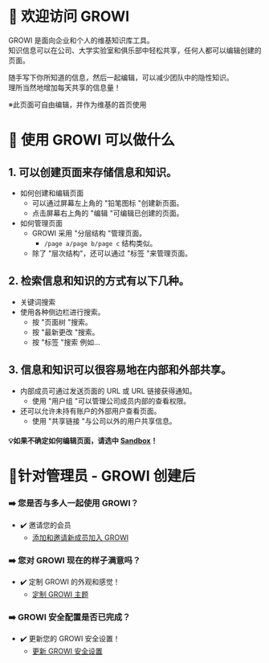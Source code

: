 # :tada: 欢迎访问 GROWI

GROWI 是面向企业和个人的维基知识库工具。  
知识信息可以在公司、大学实验室和俱乐部中轻松共享，任何人都可以编辑创建的页面。  

随手写下你所知道的信息，然后一起编辑，可以减少团队中的隐性知识。  
理所当然地增加每天共享的信息量！

<div class="alert alert-primary" role="alert">
※此页面可自由编辑，并作为维基的首页使用
</div>

# :beginner: 使用 GROWI 可以做什么
## 1. 可以创建页面来存储信息和知识。
- 如何创建和编辑页面
    - 可以通过屏幕左上角的 "铅笔图标 "创建新页面。
    - 点击屏幕右上角的 "编辑 "可编辑已创建的页面。
- 如何管理页面
    - GROWI 采用 "分层结构 "管理页面。
        - ` /page a/page b/page c ` 结构类似。
    - 除了 "层次结构"，还可以通过 "标签 "来管理页面。

## 2. 检索信息和知识的方式有以下几种。
- 关键词搜索
- 使用各种侧边栏进行搜索。
    - 按 "页面树 "搜索。
    - 按 "最新更改 "搜索。
    - 按 "标签 "搜索 例如...

## 3. 信息和知识可以很容易地在内部和外部共享。
- 内部成员可通过发送页面的 URL 或 URL 链接获得通知。
    - 使用 "用户组 "可以管理公司成员内部的查看权限。
- 还可以允许未持有账户的外部用户查看页面。
    - 使用 "共享链接 "与公司以外的用户共享信息。

#### :bulb:如果不确定如何编辑页面，请选中 [Sandbox](/Sandbox)！


# :wrench:针对管理员 - GROWI 创建后

### :arrow_right: 您是否与多人一起使用 GROWI？
- :heavy_check_mark: 邀请您的会员
    - [添加和邀请新成员加入 GROWI](https://docs.growi.org/en/admin-guide/management-cookbook/user-management.html#%E6%96%B0%E8%A6%8F%E3%83%A6%E3%83%BC%E3%82%B6%E3%83%BC%E3%81%AE%E4%BB%AE%E7%99%BA%E8%A1%8C)

### :arrow_right: 您对 GROWI 现在的样子满意吗？
- :heavy_check_mark: 定制 GROWI 的外观和感觉！
    - [定制 GROWI 主题](/admin/customize)

### :arrow_right: GROWI 安全配置是否已完成？
- :heavy_check_mark: 更新您的 GROWI 安全设置！
    - [更新 GROWI 安全设置](/admin/security)
